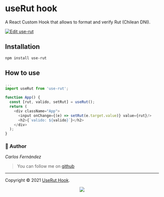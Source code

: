 # useRut hook

 A React Custom Hook that allows to format and verify Rut (Chilean DNI).

[![Edit use-rut](https://codesandbox.io/static/img/play-codesandbox.svg)](https://codesandbox.io/s/use-rut-5st12?file=/src/App.js)

## Installation
```
npm install use-rut
```

## How to use
```js
...
import useRut from 'use-rut';

function App() {
  const [rut, valido, setRut] = useRut();
  return (
    <div className="App">
      <input onChange={(e) => setRut(e.target.value)} value={rut}/>
      <h2>{`valido: ${valido}`}</h2>
    </div>
  );
}
```

### **:robot: Author**

_*Carlos Fernández*_

> You can follow me on
[github](https://github.com/carlosfdezb)

---

Copyright © 2021 [UseRut Hook](https://github.com/carlosfdezb/use-rut).

<p align="center">
  <a href="http://forthebadge.com/" target="_blank">
    <img src="http://forthebadge.com/images/badges/built-with-love.svg"/>
  </a>
</p>